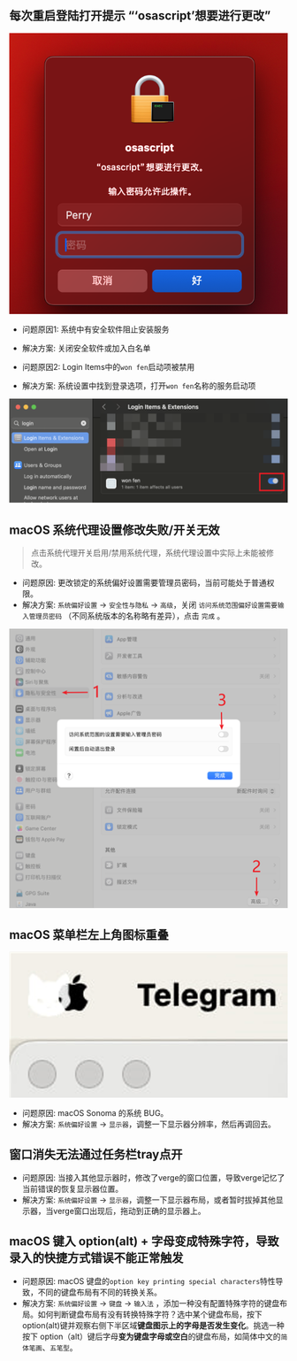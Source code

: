 ## 每次重启登陆打开提示 “‘osascript’想要进行更改”

![‘osascript’想要进行更改](../assets/faq/macos/mac_osascript.png)

- 问题原因1: 系统中有安全软件阻止安装服务
- 解决方案: 关闭安全软件或加入白名单

- 问题原因2: Login Items中的`won fen`启动项被禁用
- 解决方案: 系统设置中找到登录选项，打开`won fen`名称的服务启动项

![‘osascript’想要进行更改](../assets/faq/macos/mac_login_item.png)

## macOS 系统代理设置修改失败/开关无效

> 点击系统代理开关启用/禁用系统代理，系统代理设置中实际上未能被修改。

- 问题原因: 更改锁定的系统偏好设置需要管理员密码，当前可能处于普通权限。
- 解决方案: `系统偏好设置` -> `安全性与隐私` -> `高级`，关闭 `访问系统范围偏好设置需要输入管理员密码` （不同系统版本的名称略有差异），点击 `完成` 。

![访问系统范围偏好设置需要输入管理员密码](../assets/faq/macos/mac_ignore_password.png)

## macOS 菜单栏左上角图标重叠

![菜单栏左上角图标重叠](../assets/faq/macos/mac_icon_duplicated.png)

- 问题原因: macOS Sonoma 的系统 BUG。
- 解决方案: `系统偏好设置` -> `显示器`，调整一下显示器分辨率，然后再调回去。

## 窗口消失无法通过任务栏tray点开

- 问题原因: 当接入其他显示器时，修改了verge的窗口位置，导致verge记忆了当前错误的恢复显示器位置。
- 解决方案: `系统偏好设置` -> `显示器`，调整一下显示器布局，或者暂时拔掉其他显示器，当verge窗口出现后，拖动到正确的显示器上。

## macOS 键入 option(alt) + 字母变成特殊字符，导致录入的快捷方式错误不能正常触发

- 问题原因: macOS 键盘的`option key printing special characters`特性导致，不同的键盘布局有不同的转换关系。
- 解决方案: `系统偏好设置` -> `键盘` -> `输入法` ，添加一种没有配置特殊字符的键盘布局。如何判断键盘布局有没有转换特殊字符？选中某个键盘布局，按下 option(alt)键并观察右侧下半区域**键盘图示上的字母是否发生变化**。挑选一种按下 option（alt）键后字母**变为键盘字母或空白**的键盘布局，如简体中文的`简体笔画`、`五笔型`。
